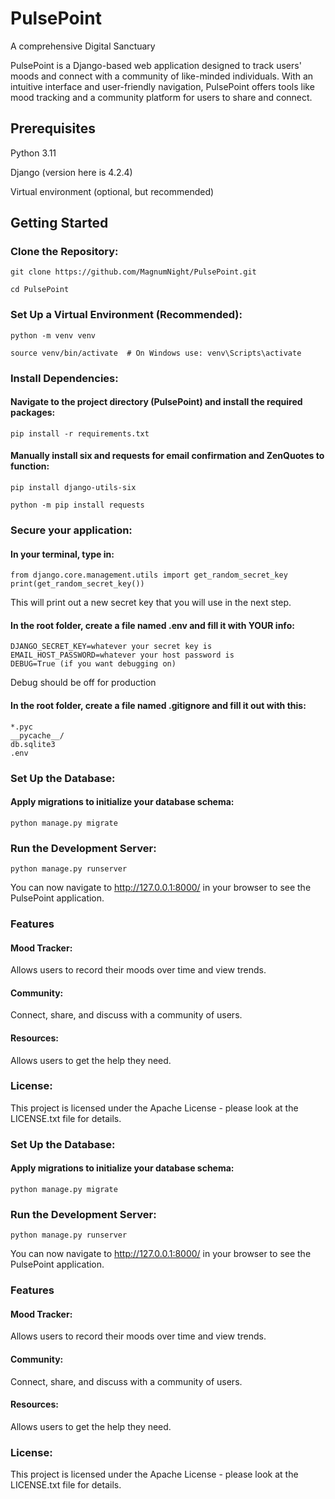 
# PulsePoint
A comprehensive Digital Sanctuary

PulsePoint is a Django-based web application designed to track users' moods and connect with a community of like-minded individuals. With an intuitive interface and user-friendly navigation, PulsePoint offers tools like mood tracking and a community platform for users to share and connect.

## Prerequisites
Python 3.11

Django (version here is 4.2.4)

Virtual environment (optional, but recommended)

## Getting Started
### Clone the Repository:

```
git clone https://github.com/MagnumNight/PulsePoint.git

cd PulsePoint
```
### Set Up a Virtual Environment (Recommended):
```
python -m venv venv

source venv/bin/activate  # On Windows use: venv\Scripts\activate
```

### Install Dependencies:

#### Navigate to the project directory (PulsePoint) and install the required packages:
```
pip install -r requirements.txt
```

#### Manually install six and requests for email confirmation and ZenQuotes to function:
```
pip install django-utils-six

python -m pip install requests

```

### Secure your application:

#### In your terminal, type in:
```
from django.core.management.utils import get_random_secret_key
print(get_random_secret_key())
``` 
This will print out a new secret key that you will use in the next step.

#### In the root folder, create a file named .env and fill it with YOUR info:
```
DJANGO_SECRET_KEY=whatever your secret key is
EMAIL_HOST_PASSWORD=whatever your host password is
DEBUG=True (if you want debugging on)
```
Debug should be off for production

#### In the root folder, create a file named .gitignore and fill it out with this:
```
*.pyc
__pycache__/
db.sqlite3
.env
```

### Set Up the Database:

#### Apply migrations to initialize your database schema:
```
python manage.py migrate
```
### Run the Development Server:
```
python manage.py runserver
```
You can now navigate to http://127.0.0.1:8000/ in your browser to see the PulsePoint application.

### Features
#### Mood Tracker: 
Allows users to record their moods over time and view trends.

#### Community: 
Connect, share, and discuss with a community of users.

#### Resources:
Allows users to get the help they need.

### License:
This project is licensed under the Apache License - please look at the LICENSE.txt file for details.


### Set Up the Database:

#### Apply migrations to initialize your database schema:
```
python manage.py migrate
```
### Run the Development Server:
```
python manage.py runserver
```
You can now navigate to http://127.0.0.1:8000/ in your browser to see the PulsePoint application.

### Features
#### Mood Tracker: 
Allows users to record their moods over time and view trends.

#### Community: 
Connect, share, and discuss with a community of users.

#### Resources:
Allows users to get the help they need.

### License:
This project is licensed under the Apache License - please look at the LICENSE.txt file for details.
